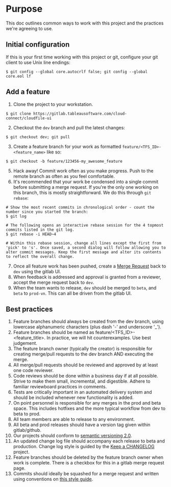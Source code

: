 # Purpose
This doc outlines common ways to work with this project and the practices we're agreeing to use.

## Initial configuration
If this is your first time working with this project or git, configure your git client to use Unix line endings:
```
$ git config --global core.autocrlf false; git config --global core.eol lf
```

## Add a feature
1. Clone the project to your workstation.
```
$ git clone https://gitlab.tableausoftware.com/cloud-connect/cloudfile-ui
```

2. Checkout the `dev` branch and pull the latest changes:
```
$ git checkout dev; git pull
```

3. Create a feature branch for your work as formatted `feature/<TFS_ID>-<feature_name>` like so:
```
$ git checkout -b feature/123456-my_awesome_feature
```

5. Hack away! Commit work often as you make progress. Push to the remote branch as often as you feel comfortable.
6. It's recommended that your work be condensed into a single commit before submitting a merge request. If you're the only one working on this branch, this is mostly straightforward. We do this through `git rebase`:
```
# Show the most recent commits in chronological order - count the number since you started the branch:
$ git log

# The following opens an interactive rebase session for the 4 topmost commits listed in the git log.
$ git rebase -i HEAD~4

# Within this rebase session, change all lines except the first from 'pick' to 's'. Once saved, a second dialog will follow allowing you to alter commit messages. Keep the first message and alter its contents to reflect the overall change.
```

7. Once all feature work has been pushed, create a [Merge Request](https://gitlab.tableausoftware.com/cloud-connect/cloudfile-ui/merge_requests/new) back to `dev` using the gitlab UI.
8. When feedback is addressed and approval is granted from a reviewer, accept the merge request  back to `dev`.
9. When the team wants to release, `dev` should be merged to `beta`, and `beta` to `prod-vn`. This can all be driven from the gitlab UI.

## Best practices
1. Feature branches should always be created from the dev branch, using lowercase alphanumeric characters (plus dash '-' and underscore '_').
2. Feature branches should be named as feature/<TFS_ID>-<feature_title>. In practice, we will hit counterexamples. Use best judgement.
3. The feature branch owner (typically the creator) is responsible for creating merge/pull requests to the dev branch AND executing the merge.
4. All merge/pull requests should be reviewed and approved by at least one code reviewer.
5. Code reviews should be done within a business day if at all possible. Strive to make them small, incremental, and digestible. Adhere to familiar reviewboard practices in comments.
6. Tests are critically important in an automated delivery system and should be included whenever new functionality is added.
7. On point personnel is responsible for any merges in the prod and beta space. This includes hotfixes and the more typical workflow from dev to beta to prod.
8. All team members are able to release to any environment.
9. All beta and prod releases should have a version tag given within gitlab/github.
10. Our projects should conform to [semantic versioning 2.0](http://semver.org/spec/v2.0.0.html).
11. An updated change log file should accompany each release to beta and production. Change log style is guided by the [Keep a CHANGELOG](http://keepachangelog.com/en/0.3.0/) project.
12. Feature branches should be deleted by the feature branch owner when work is complete. There is a checkbox for this in a gitlab merge request page.
13. Commits should ideally be squashed for a merge request and written using conventions on [this style guide](https://chris.beams.io/posts/git-commit/).
